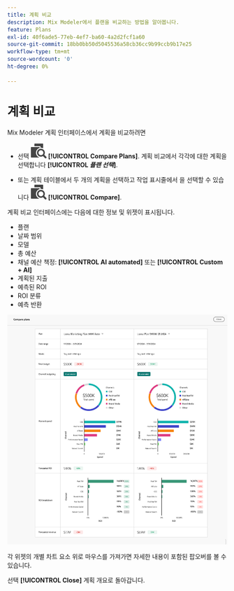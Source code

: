```yaml
---
title: 계획 비교
description: Mix Modeler에서 플랜을 비교하는 방법을 알아봅니다.
feature: Plans
exl-id: 40f6ade5-77eb-4ef7-ba60-4a2d2fcf1a60
source-git-commit: 18bb0bb50d5045536a58cb36cc9b99ccb9b17e25
workflow-type: tm+mt
source-wordcount: '0'
ht-degree: 0%

---
```


# 계획 비교

Mix Modeler 계획 인터페이스에서 계획을 비교하려면

* 선택 ![비교](../assets/icons/Compare.svg) **[!UICONTROL Compare Plans]**. 계획 비교에서 각각에 대한 계획을 선택합니다 **[!UICONTROL _플랜 선택_]**.

* 또는 계획 테이블에서 두 개의 계획을 선택하고 작업 표시줄에서 을 선택할 수 있습니다 ![비교](../assets/icons/Compare.svg) **[!UICONTROL Compare]**.

계획 비교 인터페이스에는 다음에 대한 정보 및 위젯이 표시됩니다.

* 플랜
* 날짜 범위
* 모델
* 총 예산
* 채널 예산 책정: **[!UICONTROL AI automated]** 또는 **[!UICONTROL Custom + AI]**
* 계획된 지출
* 예측된 ROI
* ROI 분류
* 예측 반환

![계획 비교](../assets/compare-plans.png)

각 위젯의 개별 차트 요소 위로 마우스를 가져가면 자세한 내용이 포함된 팝오버를 볼 수 있습니다.

선택 **[!UICONTROL Close]** 계획 개요로 돌아갑니다.
